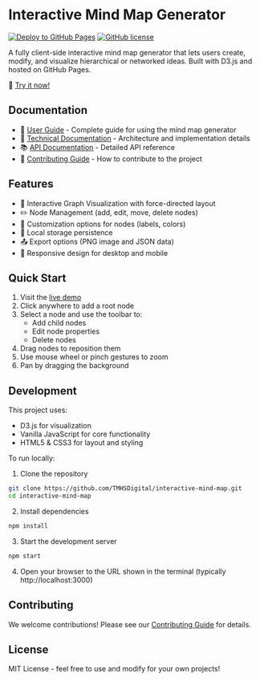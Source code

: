 # Interactive Mind Map Generator

[![Deploy to GitHub Pages](https://github.com/TMHSDigital/interactive-mind-map/actions/workflows/deploy.yml/badge.svg)](https://github.com/TMHSDigital/interactive-mind-map/actions/workflows/deploy.yml)
[![GitHub license](https://img.shields.io/github/license/TMHSDigital/interactive-mind-map)](https://github.com/TMHSDigital/interactive-mind-map/blob/main/LICENSE)

A fully client-side interactive mind map generator that lets users create, modify, and visualize hierarchical or networked ideas. Built with D3.js and hosted on GitHub Pages.

🔗 [Try it now!](https://tmhsdigital.github.io/interactive-mind-map/)

## Documentation

- 📖 [User Guide](docs/user-guide.md) - Complete guide for using the mind map generator
- 🔧 [Technical Documentation](docs/technical.md) - Architecture and implementation details
- 📚 [API Documentation](docs/api.md) - Detailed API reference
- 🤝 [Contributing Guide](docs/contributing.md) - How to contribute to the project

## Features

- 🎯 Interactive Graph Visualization with force-directed layout
- ✏️ Node Management (add, edit, move, delete nodes)
- 🎨 Customization options for nodes (labels, colors)
- 💾 Local storage persistence
- 📤 Export options (PNG image and JSON data)
- 📱 Responsive design for desktop and mobile

## Quick Start

1. Visit the [live demo](https://tmhsdigital.github.io/interactive-mind-map/)
2. Click anywhere to add a root node
3. Select a node and use the toolbar to:
   - Add child nodes
   - Edit node properties
   - Delete nodes
4. Drag nodes to reposition them
5. Use mouse wheel or pinch gestures to zoom
6. Pan by dragging the background

## Development

This project uses:
- D3.js for visualization
- Vanilla JavaScript for core functionality
- HTML5 & CSS3 for layout and styling

To run locally:
1. Clone the repository
```bash
git clone https://github.com/TMHSDigital/interactive-mind-map.git
cd interactive-mind-map
```

2. Install dependencies
```bash
npm install
```

3. Start the development server
```bash
npm start
```

4. Open your browser to the URL shown in the terminal (typically http://localhost:3000)

## Contributing

We welcome contributions! Please see our [Contributing Guide](docs/contributing.md) for details.

## License

MIT License - feel free to use and modify for your own projects!